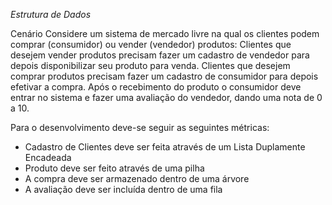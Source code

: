 *Estrutura de Dados*

Cenário
Considere um sistema de mercado livre na qual os clientes podem comprar (consumidor) ou vender (vendedor) produtos:
Clientes que desejem vender produtos precisam fazer um cadastro de vendedor para depois disponibilizar seu produto para venda. 
Clientes que desejem comprar produtos precisam fazer um cadastro de consumidor para depois efetivar a compra. 
Após o recebimento do produto o consumidor deve entrar no sistema e fazer uma avaliação do vendedor, dando uma nota de 0 a 10.


Para o desenvolvimento deve-se seguir as seguintes métricas:
- Cadastro de Clientes deve ser feita através de um Lista Duplamente Encadeada
- Produto deve ser feito através de uma pilha
- A compra deve ser armazenado dentro de uma árvore
- A avaliação deve ser incluída dentro de uma fila
